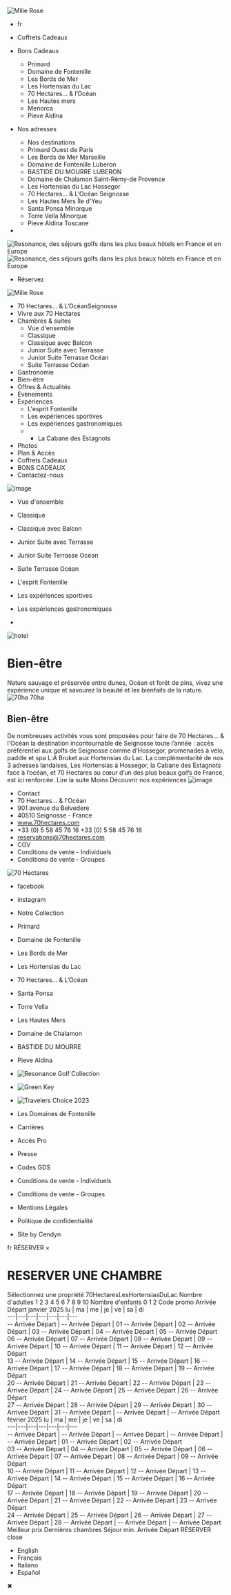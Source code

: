 ![Milie Rose](https://www.lesdomainesdefontenille.com/_img/logo.svg)
  * fr
  * Coffrets Cadeaux
  * Bons Cadeaux
    * Primard
    * Domaine de Fontenille
    * Les Bords de Mer
    * Les Hortensias du Lac
    * 70 Hectares… & l’Océan
    * Les Hautes mers
    * Menorca
    * Pieve Aldina
  * Nos adresses
    * Nos destinations
    * Primard Ouest de Paris
    * Les Bords de Mer Marseille
    * Domaine de Fontenille Luberon
    * BASTIDE DU MOURRE LUBERON
    * Domaine de Chalamon Saint-Rémy-de Provence
    * Les Hortensias du Lac Hossegor
    * 70 Hectares... & L’Océan Seignosse
    * Les Hautes Mers Île d'Yeu
    * Santa Ponsa Minorque
    * Torre Vella Minorque
    * Pieve Aldina Toscane


  * 
![Resonance, des séjours golfs dans les plus beaux hôtels en France et en Europe](https://www.lesdomainesdefontenille.com/_img/hectares/hectares-logo.svg) ![Resonance, des séjours golfs dans les plus beaux hôtels en France et en Europe](https://www.lesdomainesdefontenille.com/_img/hectares/hectares-logo-mobile.svg)
  * Réservez


![Milie Rose](https://www.lesdomainesdefontenille.com/_img/menu-logo.svg)
  * 70 Hectares... & L’OcéanSeignosse
  * Vivre aux 70 Hectares
  * Chambres & suites
    * Vue d'ensemble
    * Classique
    * Classique avec Balcon
    * Junior Suite avec Terrasse
    * Junior Suite Terrasse Océan
    * Suite Terrasse Océan
  * Gastronomie
  * Bien-être
  * Offres & Actualités
  * Évènements
  * Expériences
    * L'esprit Fontenille
    * Les expériences sportives
    * Les expériences gastronomiques
    *   * La Cabane des Estagnots
  * Photos
  * Plan & Accès
  * Coffrets Cadeaux
  * BONS CADEAUX
  * Contactez-nous


![image](https://www.lesdomainesdefontenille.com/_novaimg/5173208-1486535_0_0_1669_2500_1001_1500.webp)
  * Vue d'ensemble
  * Classique
  * Classique avec Balcon
  * Junior Suite avec Terrasse
  * Junior Suite Terrasse Océan
  * Suite Terrasse Océan


  * L'esprit Fontenille
  * Les expériences sportives
  * Les expériences gastronomiques
  * 

![hotel](https://www.lesdomainesdefontenille.com/_novaimg/4709996-1459181_0_146_3500_1271_2200_800.webp)
# Bien-être
Nature sauvage et préservée entre dunes, Océan et forêt de pins, vivez une expérience unique et savourez la beauté et les bienfaits de la nature.
![70ha](https://www.lesdomainesdefontenille.com/_novaimg/4746050-1459185_0_0_2280_2280_900_900.webp)
70ha
## Bien-être
De nombreuses activités vous sont proposées pour faire de 70 Hectares... & l'Océan la destination incontournable de Seignosse toute l’année : accès préférentiel aux golfs de Seignosse comme d’Hossegor, promenades à vélo, paddle et spa L:A Bruket aux Hortensias du Lac. La complémentarité de nos 3 adresses landaises, Les Hortensias à Hossegor, la Cabane des Estagnots face à l’océan, et 70 Hectares au cœur d’un des plus beaux golfs de France, est ici renforcée.
Lire la suite Moins
Découvrir nos expériences
![image](https://www.lesdomainesdefontenille.com/_novaimg/4709995-1459192_0_115_3500_1910_2200_1200.webp)
  * Contact
  * 70 Hectares... & l'Océan
  * 901 avenue du Belvedere
  * 40510 Seignosse - France
  * www.70hectares.com
  * +33 (0) 5 58 45 76 16 +33 (0) 5 58 45 76 16
  * reservations@70hectares.com
  * CGV
  * Conditions de vente - Individuels
  * Conditions de vente - Groupes


![70 Hectares](https://www.lesdomainesdefontenille.com/_img/hectares/footer-hectares-logo.svg)
  * facebook
  * instagram


  * Notre Collection
  * Primard
  * Domaine de Fontenille
  * Les Bords de Mer
  * Les Hortensias du Lac
  * 70 Hectares... & L’Océan
  * Santa Ponsa
  * Torre Vella
  * Les Hautes Mers
  * Domaine de Chalamon
  * BASTIDE DU MOURRE
  * Pieve Aldina


  * ![Resonance Golf Collection](https://www.lesdomainesdefontenille.com/_img/partner-logos/resonance-golf-collection.png)
  * ![Green Key](https://www.lesdomainesdefontenille.com/_img/partner-logos/green-key.png)
  * ![Travelers Choice 2023](https://www.lesdomainesdefontenille.com/_img/partner-logos/TC-Sticker-2023_White.gif)


  * Les Domaines de Fontenille
  * Carrières
  * Accès Pro
  * Presse
  * Codes GDS
  * Conditions de vente - Individuels
  * Conditions de vente - Groupes
  * Mentions Légales
  * Politique de confidentialité
  * Site by Cendyn


fr
RÉSERVER
×
# RESERVER UNE CHAMBRE
Sélectionnez une propriété 70HectaresLesHortensiasDuLac Nombre d'adultes  1  2  3  4  5  6  7  8  9  10  Nombre d'enfants  0  1  2  Code promo
Arrivée  Départ 
janvier 2025
lu |  ma |  me |  je |  ve |  sa |  di   
---|---|---|---|---|---|---  
-- Arrivée Départ |  -- Arrivée Départ |  01  -- Arrivée Départ |  02  -- Arrivée Départ |  03  -- Arrivée Départ |  04  -- Arrivée Départ |  05  -- Arrivée Départ  
06  -- Arrivée Départ |  07  -- Arrivée Départ |  08  -- Arrivée Départ |  09  -- Arrivée Départ |  10  -- Arrivée Départ |  11  -- Arrivée Départ |  12  -- Arrivée Départ  
13  -- Arrivée Départ |  14  -- Arrivée Départ |  15  -- Arrivée Départ |  16  -- Arrivée Départ |  17  -- Arrivée Départ |  18  -- Arrivée Départ |  19  -- Arrivée Départ  
20  -- Arrivée Départ |  21  -- Arrivée Départ |  22  -- Arrivée Départ |  23  -- Arrivée Départ |  24  -- Arrivée Départ |  25  -- Arrivée Départ |  26  -- Arrivée Départ  
27  -- Arrivée Départ |  28  -- Arrivée Départ |  29  -- Arrivée Départ |  30  -- Arrivée Départ |  31  -- Arrivée Départ |  -- Arrivée Départ |  -- Arrivée Départ  
février 2025
lu |  ma |  me |  je |  ve |  sa |  di   
---|---|---|---|---|---|---  
-- Arrivée Départ |  -- Arrivée Départ |  -- Arrivée Départ |  -- Arrivée Départ |  -- Arrivée Départ |  01  -- Arrivée Départ |  02  -- Arrivée Départ  
03  -- Arrivée Départ |  04  -- Arrivée Départ |  05  -- Arrivée Départ |  06  -- Arrivée Départ |  07  -- Arrivée Départ |  08  -- Arrivée Départ |  09  -- Arrivée Départ  
10  -- Arrivée Départ |  11  -- Arrivée Départ |  12  -- Arrivée Départ |  13  -- Arrivée Départ |  14  -- Arrivée Départ |  15  -- Arrivée Départ |  16  -- Arrivée Départ  
17  -- Arrivée Départ |  18  -- Arrivée Départ |  19  -- Arrivée Départ |  20  -- Arrivée Départ |  21  -- Arrivée Départ |  22  -- Arrivée Départ |  23  -- Arrivée Départ  
24  -- Arrivée Départ |  25  -- Arrivée Départ |  26  -- Arrivée Départ |  27  -- Arrivée Départ |  28  -- Arrivée Départ |  -- Arrivée Départ |  -- Arrivée Départ  
Meilleur prix
Dernières chambres
Séjour min.
Arrivée  Départ 
RÉSERVER 
close
  * English
  * Français
  * Italiano
  * Español


✖
